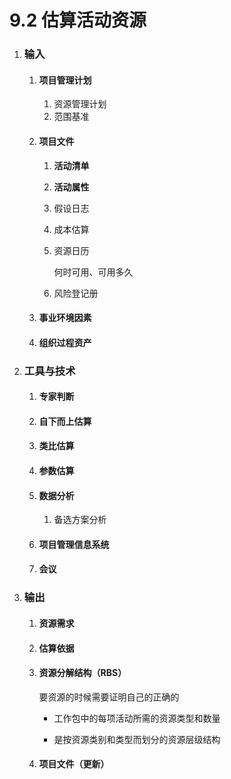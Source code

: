 # 9.2 估算活动资源

1. ### 输入

   1. #### 项目管理计划

      1. 资源管理计划
      2. 范围基准

   2. #### 项目文件

      1. **活动清单**

      2. **活动属性**

      3. 假设日志

      4. 成本估算

      5. 资源日历

         何时可用、可用多久

      6. 风险登记册

   3. #### 事业环境因素

   4. #### 组织过程资产

2. ### 工具与技术

   1. #### 专家判断

   2. #### 自下而上估算

   3. #### 类比估算

   4. #### 参数估算

   5. #### 数据分析

      1. 备选方案分析

   6. #### 项目管理信息系统

   7. #### 会议

3. ### 输出

   1. #### 资源需求

   2. #### 估算依据

   3. #### 资源分解结构（RBS）

      要资源的时候需要证明自己的正确的
   
      * 工作包中的每项活动所需的资源类型和数量
   
      * 是按资源类别和类型而划分的资源层级结构
   
   4. #### 项目文件（更新）